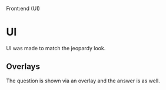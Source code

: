 Front:end (UI)

# UI

UI was made to match the jeopardy look.

## Overlays
The question is shown via an overlay and the answer is as well.
